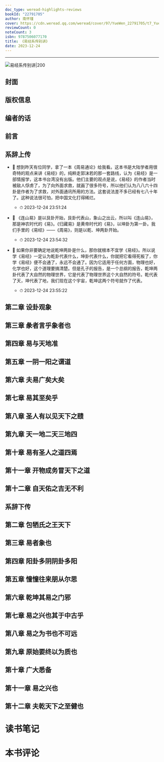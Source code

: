 ```yaml
---
doc_type: weread-highlights-reviews
bookId: "22791705"
author: 南怀瑾
cover: https://cdn.weread.qq.com/weread/cover/97/YueWen_22791705/t7_YueWen_22791705.jpg
reviewCount: 0
noteCount: 3
isbn: 9787506077170
title: 《易经系传别讲》
date: 2023-12-24
---
```


---

![ 易经系传别讲|200](https://cdn.weread.qq.com/weread/cover/97/YueWen_22791705/t7_YueWen_22791705.jpg)


## 封面

## 版权信息

## 编者的话

## 前言

## 系辞上传


- 📌 想到昨天有位同学，拿了一本《周易通论》给我看。这本书是大陆学者用很奇特的观点来讲《易经》的，纯粹走郭沫若的那一套路线，认为《易经》是一部情报学，这本书台湾没有出版。他们主要的观点是说，《易经》的作者当时被敌人俘虏了，为了向外面求救，就画了很多符号，所以他们认为八八六十四卦是作者为了求救，对外面通讯所用的方法。这套说法差不多已经有七八十年了。这种说法很可怕，把中国文化打得稀烂。 
    - ⏱ 2023-12-24 23:51:24 

- 📌 《连山易》是以艮卦开始，艮卦代表山，象山之出云，所以叫《连山易》，那是神农时代的《易》。《归藏易》是黄帝时代的《易》，以坤卦为第一卦。我们手里的《易经》——《周易》，则是以乾、坤两卦开始。 
    - ⏱ 2023-12-24 23:54:32 

- 📌 如果你非要确定地说乾坤两卦是什么，那你就根本不宜学《易经》。所以说学《易经》一定认为乾卦代表什么，坤卦代表什么，你就把它看得死板了，你学《易经》便不会通了，永远不会通了。因为它适用于任何方面，物理也好，化学也好，这个道理要搞清楚。但是孔子的报告，是一个总纲的报告，乾坤两卦代表了大自然的物理世界，它是代表了物理世界这个大自然的符号。乾代表了天，坤代表了地，我们现在这个宇宙，乾坤这两个符号就作了代表。 
    - ⏱ 2023-12-24 23:55:22 
## 第二章 设卦观象

## 第三章 彖者言乎象者也

## 第四章 易与天地准

## 第五章 一阴一阳之谓道

## 第六章 夫易广矣大矣

## 第七章 易其至矣乎

## 第八章 圣人有以见天下之赜

## 第九章 天一地二天三地四

## 第十章 易有圣人之道四焉

## 第十一章 开物成务冒天下之道

## 第十二章 自天佑之吉无不利

## 系辞下传

## 第二章 包牺氏之王天下

## 第三章 易者象也

## 第四章 阳卦多阴阴卦多阳

## 第五章 憧憧往来朋从尔思

## 第六章 乾坤其易之门邪

## 第七章 易之兴也其于中古乎

## 第八章 易之为书也不可远

## 第九章 原始要终以为质也

## 第十章 广大悉备

## 第十一章 易之兴也

## 第十二章 夫乾天下之至健也


# 读书笔记


# 本书评论
